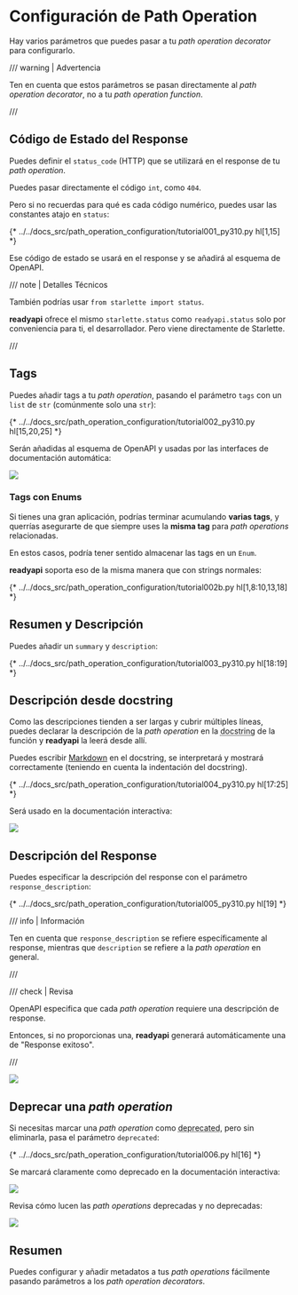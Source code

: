 # Configuración de Path Operation

Hay varios parámetros que puedes pasar a tu *path operation decorator* para configurarlo.

/// warning | Advertencia

Ten en cuenta que estos parámetros se pasan directamente al *path operation decorator*, no a tu *path operation function*.

///

## Código de Estado del Response

Puedes definir el `status_code` (HTTP) que se utilizará en el response de tu *path operation*.

Puedes pasar directamente el código `int`, como `404`.

Pero si no recuerdas para qué es cada código numérico, puedes usar las constantes atajo en `status`:

{* ../../docs_src/path_operation_configuration/tutorial001_py310.py hl[1,15] *}

Ese código de estado se usará en el response y se añadirá al esquema de OpenAPI.

/// note | Detalles Técnicos

También podrías usar `from starlette import status`.

**readyapi** ofrece el mismo `starlette.status` como `readyapi.status` solo por conveniencia para ti, el desarrollador. Pero viene directamente de Starlette.

///

## Tags

Puedes añadir tags a tu *path operation*, pasando el parámetro `tags` con un `list` de `str` (comúnmente solo una `str`):

{* ../../docs_src/path_operation_configuration/tutorial002_py310.py hl[15,20,25] *}

Serán añadidas al esquema de OpenAPI y usadas por las interfaces de documentación automática:

<img src="/img/tutorial/path-operation-configuration/image01.png">

### Tags con Enums

Si tienes una gran aplicación, podrías terminar acumulando **varias tags**, y querrías asegurarte de que siempre uses la **misma tag** para *path operations* relacionadas.

En estos casos, podría tener sentido almacenar las tags en un `Enum`.

**readyapi** soporta eso de la misma manera que con strings normales:

{* ../../docs_src/path_operation_configuration/tutorial002b.py hl[1,8:10,13,18] *}

## Resumen y Descripción

Puedes añadir un `summary` y `description`:

{* ../../docs_src/path_operation_configuration/tutorial003_py310.py hl[18:19] *}

## Descripción desde docstring

Como las descripciones tienden a ser largas y cubrir múltiples líneas, puedes declarar la descripción de la *path operation* en la <abbr title="un string de múltiples líneas como la primera expresión dentro de una función (no asignada a ninguna variable) usada para documentación">docstring</abbr> de la función y **readyapi** la leerá desde allí.

Puedes escribir <a href="https://en.wikipedia.org/wiki/Markdown" class="external-link" target="_blank">Markdown</a> en el docstring, se interpretará y mostrará correctamente (teniendo en cuenta la indentación del docstring).

{* ../../docs_src/path_operation_configuration/tutorial004_py310.py hl[17:25] *}

Será usado en la documentación interactiva:

<img src="/img/tutorial/path-operation-configuration/image02.png">

## Descripción del Response

Puedes especificar la descripción del response con el parámetro `response_description`:

{* ../../docs_src/path_operation_configuration/tutorial005_py310.py hl[19] *}

/// info | Información

Ten en cuenta que `response_description` se refiere específicamente al response, mientras que `description` se refiere a la *path operation* en general.

///

/// check | Revisa

OpenAPI especifica que cada *path operation* requiere una descripción de response.

Entonces, si no proporcionas una, **readyapi** generará automáticamente una de "Response exitoso".

///

<img src="/img/tutorial/path-operation-configuration/image03.png">

## Deprecar una *path operation*

Si necesitas marcar una *path operation* como <abbr title="obsoleta, se recomienda no usarla">deprecated</abbr>, pero sin eliminarla, pasa el parámetro `deprecated`:

{* ../../docs_src/path_operation_configuration/tutorial006.py hl[16] *}

Se marcará claramente como deprecado en la documentación interactiva:

<img src="/img/tutorial/path-operation-configuration/image04.png">

Revisa cómo lucen las *path operations* deprecadas y no deprecadas:

<img src="/img/tutorial/path-operation-configuration/image05.png">

## Resumen

Puedes configurar y añadir metadatos a tus *path operations* fácilmente pasando parámetros a los *path operation decorators*.
